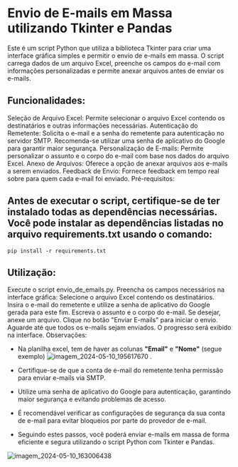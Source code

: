 # Envio de E-mails em Massa utilizando Tkinter e Pandas

Este é um script Python que utiliza a biblioteca Tkinter para criar uma interface gráfica simples e permitir o envio de e-mails em massa. O script carrega dados de um arquivo Excel, preenche os campos do e-mail com informações personalizadas e permite anexar arquivos antes de enviar os e-mails.

## Funcionalidades:

Seleção de Arquivo Excel: Permite selecionar o arquivo Excel contendo os destinatários e outras informações necessárias.
Autenticação do Remetente: Solicita o e-mail e a senha do remetente para autenticação no servidor SMTP. Recomenda-se utilizar uma senha de aplicativo do Google para garantir maior segurança.
Personalização de E-mails: Permite personalizar o assunto e o corpo do e-mail com base nos dados do arquivo Excel.
Anexo de Arquivos: Oferece a opção de anexar arquivos aos e-mails a serem enviados.
Feedback de Envio: Fornece feedback em tempo real sobre para quem cada e-mail foi enviado.
Pré-requisitos:

## Antes de executar o script, certifique-se de ter instalado todas as dependências necessárias. Você pode instalar as dependências listadas no arquivo requirements.txt usando o comando:


`pip install -r requirements.txt`


## Utilização:

Execute o script envio_de_emails.py.
Preencha os campos necessários na interface gráfica:
Selecione o arquivo Excel contendo os destinatários.
Insira o e-mail do remetente e utilize a senha de aplicativo do Google gerada para este fim.
Escreva o assunto e o corpo do e-mail.
Se desejar, anexe um arquivo.
Clique no botão "Enviar E-mails" para iniciar o envio.
Aguarde até que todos os e-mails sejam enviados. O progresso será exibido na interface.
Observações:

* Na planilha excel, tem de haver as colunas **"Email"** e **"Nome"** (segue exemplo)
![imagem_2024-05-10_195617670](https://github.com/gabztoo/Automa-o-de-Email/assets/162667498/078b51b6-e4db-4f52-9430-bc1c51c13a6f)
.

* Certifique-se de que a conta de e-mail do remetente tenha permissão para enviar e-mails via SMTP.

* Utilize uma senha de aplicativo do Google para autenticação, garantindo maior segurança e evitando problemas de acesso.

* É recomendável verificar as configurações de segurança da sua conta de e-mail para evitar bloqueios por parte do provedor de e-mail.

* Seguindo estes passos, você poderá enviar e-mails em massa de forma eficiente e segura utilizando o script Python com Tkinter e Pandas.


![imagem_2024-05-10_163006438](https://github.com/gabztoo/Automa-o-de-Email/assets/162667498/683be1b8-eea4-405a-b10f-2611d73ebeae)
